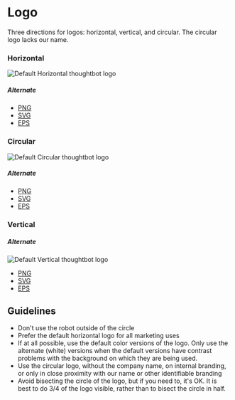 # Logo

Three directions for logos: horizontal, vertical, and circular. The circular logo lacks our name.

### Horizontal

![Default Horizontal thoughtbot logo](horizontal/png/horizontal_default.png)

##### Alternate

* [PNG](horizontal/png/horizontal_alternative.png)
* [SVG](horizontal/svg/horizontal_alternative.svg)
* [EPS](horizontal/eps/horizontal_alternative.eps)

### Circular

![Default Circular thoughtbot logo](circle/png/robot_only_default.png)

##### Alternate

* [PNG](circle/png/robot_only_alternative.png)
* [SVG](circle/svg/robot_only_alternative.svg)
* [EPS](circle/eps/robot_only_alternative.eps)

### Vertical

#####  Alternate

![Default Vertical thoughtbot logo](vertical/png/vertical_default.png)

* [PNG](vertical/png/vertical_alternative.png)
* [SVG](vertical/svg/vertical_alternative.svg)
* [EPS](vertical/eps/vertical_alternative.eps)

## Guidelines

* Don't use the robot outside of the circle
* Prefer the default horizontal logo for all marketing uses
* If at all possible, use the default color versions of the logo. Only use the
  alternate (white) versions when the default versions have contrast problems with
  the background on which they are being used.
* Use the circular logo, without the company name, on internal branding, or only
  in close proximity with our name or other identifiable branding
* Avoid bisecting the circle of the logo, but if you need to, it's OK. It is
  best to do 3/4 of the logo visible, rather than to bisect the circle in half.
